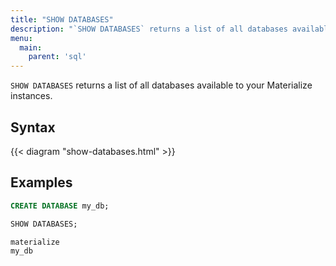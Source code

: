 ```yaml
---
title: "SHOW DATABASES"
description: "`SHOW DATABASES` returns a list of all databases available to your Materialize instances."
menu:
  main:
    parent: 'sql'
---
```


`SHOW DATABASES` returns a list of all databases available to your Materialize
instances.

## Syntax

{{< diagram "show-databases.html" >}}

## Examples

```sql
CREATE DATABASE my_db;
```
```sql
SHOW DATABASES;
```
```nofmt
materialize
my_db
```

